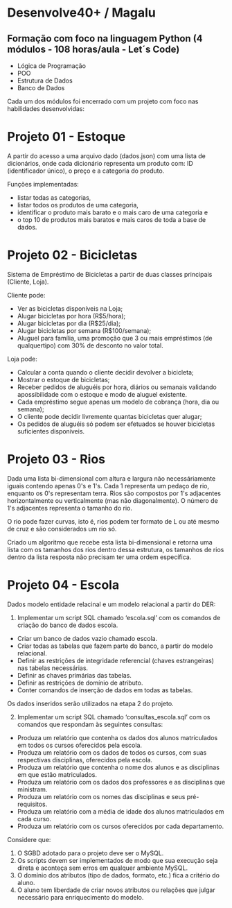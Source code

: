 # Desenvolve40+ / Magalu

## Formação com foco na linguagem Python (4 módulos - 108 horas/aula - Let´s Code)

- Lógica de Programação
- POO
- Estrutura de Dados
- Banco de Dados

Cada um dos módulos foi encerrado com um projeto com foco nas habilidades desenvolvidas:

# Projeto 01 - Estoque

A partir do acesso a uma arquivo dado (dados.json) com uma lista de dicionários, onde cada dicionário representa um produto com: 
ID (identificador único), o preço e a categoria do produto. 

Funções implementadas: 

- listar todas as categorias, 
- listar todos os produtos de uma categoria, 
- identificar o produto mais barato e o mais caro de uma categoria e 
- o top 10 de produtos mais baratos e mais caros de toda a base de dados.

# Projeto 02 - Bicicletas

Sistema de Empréstimo de Bicicletas a partir de duas classes principais (Cliente, Loja).

Cliente pode: <br>

- Ver as bicicletas disponíveis na Loja; <br> 
- Alugar bicicletas por hora (R$5/hora);<br> 
- Alugar bicicletas por dia (R$25/dia); <br>
- Alugar bicicletas por semana (R$100/semana); <br> 
- Aluguel para família, uma promoção que 3 ou mais empréstimos (de qualquertipo) com 30% de desconto no valor total.<br>

Loja pode: <br>

- Calcular a conta quando o cliente decidir devolver a bicicleta; <br>
- Mostrar o estoque de bicicletas; <br>
- Receber pedidos de aluguéis por hora, diários ou semanais validando apossibilidade com o estoque e modo de aluguel existente. <br>
- Cada empréstimo segue apenas um modelo de cobrança (hora, dia ou semana); <br>
- O cliente pode decidir livremente quantas bicicletas quer alugar; <br>
- Os pedidos de aluguéis só podem ser efetuados se houver bicicletas suficientes disponíveis.

# Projeto 03 - Rios

Dada uma lista bi-dimensional com altura e largura não necessáriamente iguais contendo apenas 0's e 1's. 
Cada 1 representa um pedaço de rio, enquanto os 0's representam terra. Rios são compostos por 1's adjacentes horizontalmente ou verticalmente (mas não diagonalmente). 
O número de 1's adjacentes representa o tamanho do rio.

O rio pode fazer curvas, isto é, rios podem ter formato de L ou até mesmo de cruz e são considerados um rio só.

Criado um algoritmo que recebe esta lista bi-dimensional e retorna uma lista com os tamanhos dos rios dentro dessa estrutura, os tamanhos de rios dentro da lista resposta não precisam ter uma ordem específica.

# Projeto 04 - Escola

Dados modelo entidade relacinal e um modelo relacional a partir do DER: 

1.	Implementar um script SQL chamado ‘escola.sql’ com os comandos de criação do banco de dados escola.

  - Criar um banco de dados vazio chamado escola.<br>
  - Criar todas as tabelas que fazem parte do banco, a partir do modelo relacional.<br>
  - Definir as restrições de integridade referencial (chaves estrangeiras) nas tabelas necessárias.<br>
  - Definir as chaves primárias das tabelas.<br>
  - Definir as restrições de domínio de atributo.<br>
  - Conter comandos de inserção de dados em todas as tabelas. <br>
  
  Os dados inseridos serão utilizados na etapa 2 do projeto.

2.	Implementar um script SQL chamado ‘consultas_escola.sql’ com os comandos que respondam às seguintes consultas:

  - Produza um relatório que contenha os dados dos alunos matriculados em todos os cursos oferecidos pela escola.<br>
  - Produza um relatório com os dados de todos os cursos, com suas respectivas disciplinas, oferecidos pela escola.<br>
  - Produza um relatório que contenha o nome dos alunos e as disciplinas em que estão matriculados.<br>
  - Produza um relatório com os dados dos professores e as disciplinas que ministram.<br>
  - Produza um relatório com os nomes das disciplinas e seus pré-requisitos.<br>
  - Produza um relatório com a média de idade dos alunos matriculados em cada curso.
  - Produza um relatório com os cursos oferecidos por cada departamento.<br>

Considere que:

1.	O SGBD adotado para o projeto deve ser o MySQL.<br>
2.	Os scripts devem ser implementados de modo que sua execução seja direta e aconteça sem erros em qualquer ambiente MySQL.<br>
3.	O domínio dos atributos (tipo de dados, formato, etc.) fica a critério do aluno.<br>
4.	O aluno tem liberdade de criar novos atributos ou relações que julgar necessário para enriquecimento do modelo.<br>
